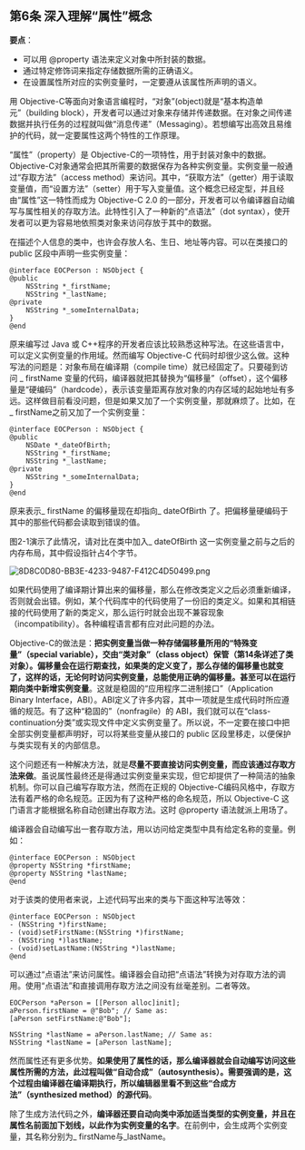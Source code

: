 ## 第6条 深入理解“属性”概念

**要点**：

* 可以用 @property 语法来定义对象中所封装的数据。
* 通过特定修饰词来指定存储数据所需的正确语义。
* 在设置属性所对应的实例变量时，一定要遵从该属性所声明的语义。

用 Objective-C等面向对象语言编程时，“对象”(object)就是“基本构造单元”（building block），开发者可以通过对象来存储并传递数据。在对象之间传递数据并执行任务的过程就叫做“消息传递”（Messaging）。若想编写出高效且易维护的代码，就一定要属性这两个特性的工作原理。

“属性”（property）是 Objective-C的一项特性，用于封装对象中的数据。Objective-C对象通常会把其所需要的数据保存为各种实例变量。实例变量一般通过“存取方法”（access method）来访问。其中，“获取方法”（getter）用于读取变量值，而“设置方法”（setter）用于写入变量值。这个概念已经定型，并且经由“属性”这一特性而成为 Objective-C 2.0 的一部分，开发者可以令编译器自动编写与属性相关的存取方法。此特性引入了一种新的“点语法”（dot syntax），使开发者可以更为容易地依照类对象来访问存放于其中的数据。

在描述个人信息的类中，也许会存放人名、生日、地址等内容。可以在类接口的 public 区段中声明一些实例变量：

```
@interface EOCPerson : NSObject {
@public 
    NSString *_firstName;
    NSString *_lastName;
@private
    NSString *_someInternalData;
}
@end
```

原来编写过 Java 或 C++程序的开发者应该比较熟悉这种写法。在这些语言中，可以定义实例变量的作用域。然而编写 Objective-C 代码时却很少这么做。这种写法的问题是：对象布局在编译期（compile time）就已经固定了。只要碰到访问 _ firstName 变量的代码，编译器就把其替换为“偏移量”（offset），这个偏移量是“硬编码”（hardcode），表示该变量距离存放对象的内存区域的起始地址有多远。这样做目前看没问题，但是如果又加了一个实例变量，那就麻烦了。比如，在_ firstName之前又加了一个实例变量：

```
@interface EOCPerson : NSObject {
@public 
    NSDate *_dateOfBirth;
    NSString *_firstName;
    NSString *_lastName;
@private
    NSString *_someInternalData;
}
@end
```

原来表示_ firstName 的偏移量现在却指向_ dateOfBirth 了。把偏移量硬编码于其中的那些代码都会读取到错误的值。

图2-1演示了此情况，请对比在类中加入_ dateOfBirth 这一实例变量之前与之后的内存布局，其中假设指针占4个字节。

![8D8C0D80-BB3E-4233-9487-F412C4D50499.png](https://upload-images.jianshu.io/upload_images/4164292-b036eadbf7748465.png?imageMogr2/auto-orient/strip%7CimageView2/2/w/1240)

如果代码使用了编译期计算出来的偏移量，那么在修改类定义之后必须重新编译，否则就会出错。例如，某个代码库中的代码使用了一份旧的类定义。如果和其相链接的代码使用了新的类定义，那么运行时就会出现不兼容现象（incompatibility）。各种编程语言都有应对此问题的办法。

Objective-C的做法是：**把实例变量当做一种存储偏移量所用的“特殊变量”（special variable），交由“类对象”（class object）保管（第14条详述了类对象）。偏移量会在运行期查找，如果类的定义变了，那么存储的偏移量也就变了，这样的话，无论何时访问实例变量，总能使用正确的偏移量。甚至可以在运行期向类中新增实例变量**。这就是稳固的“应用程序二进制接口”（Application Binary Interface，ABI）。ABI定义了许多内容，其中一项就是生成代码时所应遵循的规范。有了这种“稳固的”（nonfragile）的 ABI，我们就可以在“class-continuation分类”或实现文件中定义实例变量了。所以说，不一定要在接口中把全部实例变量都声明好，可以将某些变量从接口的 public 区段里移走，以便保护与类实现有关的内部信息。

这个问题还有一种解决方法，就是**尽量不要直接访问实例变量，而应该通过存取方法来做**。虽说属性最终还是得通过实例变量来实现，但它却提供了一种简洁的抽象机制。你可以自己编写存取方法，然而在正规的 Objective-C编码风格中，存取方法有着严格的命名规范。正因为有了这种严格的命名规范，所以 Objective-C 这门语言才能根据名称自动创建出存取方法。这时 @property 语法就派上用场了。 

编译器会自动编写出一套存取方法，用以访问给定类型中具有给定名称的变量。例如：

```
@interface EOCPerson : NSObject
@property NSString *firstName;
@property NSString *lastName;
@end
```

对于该类的使用者来说，上述代码写出来的类与下面这种写法等效：

```
@interface EOCPerson : NSObject
- (NSString *)firstName;
- (void)setFirstName:(NSString *)firstName;
- (NSString *)lastName;
- (void)setLastName:(NSString *)lastName;
@end
```

可以通过“点语法”来访问属性。编译器会自动把“点语法”转换为对存取方法的调用。使用“点语法”和直接调用存取方法之间没有丝毫差别。二者等效。

```
EOCPerson *aPerson = [[Person alloc]init];
aPerson.firstName = @"Bob"; // Same as:
[aPerson setFirstName:@"Bob"];

NSString *lastName = aPerson.lastName; // Same as:
NSString *lastName = [aPerson lastName];
```

然而属性还有更多优势。**如果使用了属性的话，那么编译器就会自动编写访问这些属性所需的方法，此过程叫做“自动合成”（autosynthesis）。需要强调的是，这个过程由编译器在编译期执行，所以编辑器里看不到这些“合成方法”（synthesized method）的源代码**。

除了生成方法代码之外，**编译器还要自动向类中添加适当类型的实例变量，并且在属性名前面加下划线，以此作为实例变量的名字**。在前例中，会生成两个实例变量，其名称分别为_ firstName与_lastName。
































